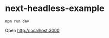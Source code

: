 # next-headless-example

```bash
npm run dev
```

Open [http://localhost:3000](http://localhost:3000)
